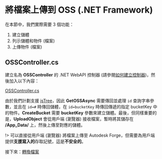 # 將檔案上傳到 OSS (.NET Framework)

在本節中，我們實際需要 3 個功能：

1. 建立儲體
2. 列示儲體和物件 (檔案)
3. 上傳物件 (檔案)

## OSSController.cs

建立名為 **OSSController** 的 .NET WebAPI 控制器 (請參閱[如何建立控制器](/zh-TW/environment/setup/net_controller))，然後加入以下內容：

[OSSController.cs](_snippets/viewmodels/net/OSSController.cs ':include :type=code csharp')

由於我們計劃支援 [jsTree](https://www.jstree.com/)，因此 **GetOSSAsync** 需要傳回並處理 `id` 查詢字串參數，並且在 `id=#` 時傳回儲體，在 `id=bucketKey` 時傳回傳遞的指定 bucketKey 中的物件。**CreateBucket** 需要 **bucketKey** 參數來建立儲體。最後，但同樣重要的是，**UploadObject** 會從用戶端 (瀏覽器) 接收檔案，暫時將其儲存在 **/App_Data/** 上，然後上傳至對應的儲體。

!> 可以直接從用戶端 (瀏覽器) 將檔案上傳至 Autodesk Forge，但需要為用戶端提供**支援寫入的**存取記號，這是**不安全的**。

接下來：[轉換檔案](/zh-TW/modelderivative/translate/)
